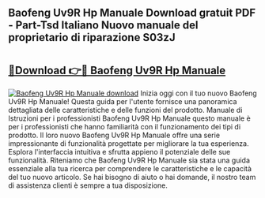 ## Baofeng Uv9R Hp Manuale Download gratuit PDF - Part-Tsd Italiano Nuovo manuale del proprietario di riparazione S03zJ

# <h2><a href="http://df97ziv.blite.top/?on=Baofeng+Uv9R+Hp+Manuale">🔗Download 👉🔴 Baofeng Uv9R Hp Manuale</a></h2>

[![Baofeng Uv9R Hp Manuale download](https://i.imgur.com/lujVjoI.png)](http://df97ziv.blite.top/?on=Baofeng+Uv9R+Hp+Manuale)
Inizia oggi con il tuo nuovo Baofeng Uv9R Hp Manuale! Questa guida per l'utente fornisce una panoramica dettagliata delle caratteristiche e delle funzioni del prodotto. Manuale di Istruzioni per i professionisti Baofeng Uv9R Hp Manuale questo manuale è per i professionisti che hanno familiarità con il funzionamento dei tipi di prodotto. Il loro nuovo Baofeng Uv9R Hp Manuale offre una serie impressionante di funzionalità progettate per migliorare la tua esperienza. Esplora l'interfaccia intuitiva e sfrutta appieno il potenziale delle sue funzionalità. Riteniamo che Baofeng Uv9R Hp Manuale sia stata una guida essenziale alla tua ricerca per comprendere le caratteristiche e le capacità del tuo nuovo articolo. Se hai bisogno di aiuto o hai domande, il nostro team di assistenza clienti è sempre a tua disposizione.
